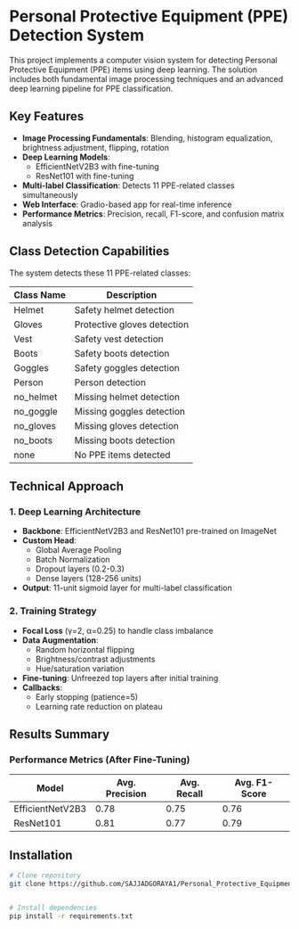 # Personal Protective Equipment (PPE) Detection System



This project implements a computer vision system for detecting Personal Protective Equipment (PPE) items using deep learning. The solution includes both fundamental image processing techniques and an advanced deep learning pipeline for PPE classification.

## Key Features

- **Image Processing Fundamentals**: Blending, histogram equalization, brightness adjustment, flipping, rotation
- **Deep Learning Models**: 
  - EfficientNetV2B3 with fine-tuning
  - ResNet101 with fine-tuning
- **Multi-label Classification**: Detects 11 PPE-related classes simultaneously
- **Web Interface**: Gradio-based app for real-time inference
- **Performance Metrics**: Precision, recall, F1-score, and confusion matrix analysis

## Class Detection Capabilities

The system detects these 11 PPE-related classes:

| Class Name      | Description                     |
|-----------------|---------------------------------|
| Helmet          | Safety helmet detection         |
| Gloves          | Protective gloves detection     |
| Vest            | Safety vest detection           |
| Boots           | Safety boots detection          |
| Goggles         | Safety goggles detection        |
| Person          | Person detection                |
| no_helmet       | Missing helmet detection        |
| no_goggle       | Missing goggles detection       |
| no_gloves       | Missing gloves detection        |
| no_boots        | Missing boots detection         |
| none            | No PPE items detected           |

## Technical Approach



### 1. Deep Learning Architecture
- **Backbone**: EfficientNetV2B3 and ResNet101 pre-trained on ImageNet
- **Custom Head**:
  - Global Average Pooling
  - Batch Normalization
  - Dropout layers (0.2-0.3)
  - Dense layers (128-256 units)
- **Output**: 11-unit sigmoid layer for multi-label classification

### 2. Training Strategy
- **Focal Loss** (γ=2, α=0.25) to handle class imbalance
- **Data Augmentation**:
  - Random horizontal flipping
  - Brightness/contrast adjustments
  - Hue/saturation variation
- **Fine-tuning**: Unfreezed top layers after initial training
- **Callbacks**:
  - Early stopping (patience=5)
  - Learning rate reduction on plateau

## Results Summary

### Performance Metrics (After Fine-Tuning)

| Model           | Avg. Precision | Avg. Recall | Avg. F1-Score |
|-----------------|----------------|-------------|---------------|
| EfficientNetV2B3| 0.78           | 0.75        | 0.76          |
| ResNet101       | 0.81           | 0.77        | 0.79          |



## Installation

```bash
# Clone repository
git clone https://github.com/SAJJADGORAYA1/Personal_Protective_Equipment_Detection_Research.git


# Install dependencies
pip install -r requirements.txt
